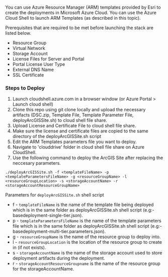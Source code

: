 You can use Azure Resource Manager (ARM) templates provided by Esri to create the deployments in Microsoft Azure Cloud. You can use the Azure Cloud Shell to launch ARM Templates (as described in this topic).

Prerequisites that are required to be met before launching the stack are listed below.
* Resource Group
* Virtual Network
* Storage Account
* License Files for Server and Portal
* Portal License User Type
* External DNS Name
* SSL Certificate

### Steps to Deploy
1. Launch cloudshell.azure.com in a browser window  (or Azure Portal > Launch cloud shell)
2. Clone this repo using git clone locally and upload the necessary artifacts (DSC.zip, Template File, Template Parameter File, deployArcGISSite.sh) to cloud shell file share.
3. Upload License and Certificate File to cloud shell file share.
4. Make sure the license and certificate files are copied to the same directory of the deployArcGISSite.sh script
5. Edit the ARM Templates parameters file you want to deploy.
6. Navigate to 'clouddrive' folder in cloud shell file share on Azure CloudShell.
7. Use the following command to deploy the ArcGIS Site after replacing the neccesary parameters.

```
./deployArcGISSite.sh -f <templateFileName> -p <templateParametersFileName> -g <resourceGroupName> -l <resourceGroupLocation> -s <storageAccountName> -r <storageAccountResourceGroupName>
```

Parameters for `deployArcGISSite.sh` shell script
- f - `templateFileName` is the name of the template file being deployed which is in the same folder as deployArcGISSite.sh shell script (e.g:- basedeployment-single-tier.json).
- p - `templateParametersFileName` is the name of the template parameters file which is in the same folder as deployArcGISSite.sh shell script (e.g:- basedeployment-multi-tier.parameters.json).
- g - `resourceGroupName` is the name of the resource group to deploy into.
- l - `resourceGroupLocation` is the location of the resource group to create in (if not exists).
- s - `storageAccountName` is the name of the storage account used to store deployment artifacts during the deployment.
- r - `storageAccountResourceGroupname` is the name of the resource group for the storageAccountName.